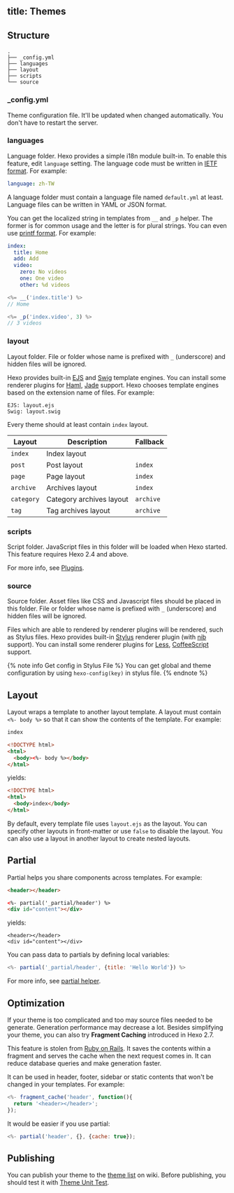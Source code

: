 title: Themes
---
## Structure

``` plain
.
├── _config.yml
├── languages
├── layout
├── scripts
└── source
```

### _config.yml

Theme configuration file. It'll be updated when changed automatically. You don't have to restart the server.

### languages

Language folder. Hexo provides a simple i18n module built-in. To enable this feature, edit `language` setting. The language code must be written in [IETF format]. For example:

``` yaml
language: zh-TW
```

A language folder must contain a language file named `default.yml` at least. Language files can be written in YAML or JSON format.

You can get the localized string in templates from `__` and `_p` helper. The former is for common usage and the letter is for plural strings. You can even use [printf format](https://github.com/alexei/sprintf.js). For example:

``` yaml default.yml
index:
  title: Home
  add: Add
  video:
    zero: No videos
    one: One video
    other: %d videos
```

``` js
<%= __('index.title') %>
// Home

<%= _p('index.video', 3) %>
// 3 videos
```

### layout

Layout folder. File or folder whose name is prefixed with `_` (underscore) and hidden files will be ignored.

Hexo provides built-in [EJS] and [Swig] template engines. You can install some renderer plugins for [Haml], [Jade] support. Hexo chooses template engines based on the extension name of files. For example:

``` plain
EJS: layout.ejs
Swig: layout.swig
```

Every theme should at least contain `index` layout.

Layout | Description | Fallback
--- | --- | ---
`index` | Index layout |
`post` | Post layout | `index`
`page` | Page layout | `index`
`archive` | Archives layout | `index`
`category` | Category archives layout | `archive`
`tag` | Tag archives layout | `archive`

### scripts

Script folder. JavaScript files in this folder will be loaded when Hexo started. This feature requires Hexo 2.4 and above.

For more info, see [Plugins](plugins.html).

### source

Source folder. Asset files like CSS and Javascript files should be placed in this folder. File or folder whose name is prefixed with `_` (underscore) and hidden files will be ignored. 

Files which are able to rendered by renderer plugins will be rendered, such as Stylus files. Hexo provides built-in [Stylus] renderer plugin (with [nib] support). You can install some renderer plugins for [Less], [CoffeeScript] support.

{% note info Get config in Stylus File %}
You can get global and theme configuration by using `hexo-config(key)` in stylus file.
{% endnote %}

## Layout

Layout wraps a template to another layout template. A layout must contain `<%- body %>` so that it can show the contents of the template. For example:

``` html index.ejs
index
```

``` html layout.ejs
<!DOCTYPE html>
<html>
  <body><%- body %></body>
</html>
```

yields:

``` html
<!DOCTYPE html>
<html>
  <body>index</body>
</html>
```

By default, every template file uses `layout.ejs` as the layout. You can specify other layouts in front-matter or use `false` to disable the layout. You can also use a layout in another layout to create nested layouts.

## Partial

Partial helps you share components across templates. For example:

``` html _partial/header.ejs
<header></header>
```

``` html index.ejs
<%- partial('_partial/header') %>
<div id="content"></div>
```

yields:

```
<header></header>
<div id="content"></div>
```

You can pass data to partials by defining local variables:

``` js
<%- partial('_partial/header', {title: 'Hello World'}) %>
```

For more info, see [partial helper](helpers.html#partial).

## Optimization

If your theme is too complicated and too may source files needed to be generate. Generation performance may decrease a lot. Besides simplifying your theme, you can also try **Fragment Caching** introduced in Hexo 2.7.

This feature is stolen from [Ruby on Rails](http://guides.rubyonrails.org/caching_with_rails.html#fragment-caching). It saves the contents within a fragment and serves the cache when the next request comes in. It can reduce database queries and make generation faster.

It can be used in header, footer, sidebar or static contents that won't be changed in your templates. For example:

``` js
<%- fragment_cache('header', function(){
  return '<header></header>';
});
```

It would be easier if you use partial:

``` js
<%- partial('header', {}, {cache: true});
```

## Publishing

You can publish your theme to the [theme list](https://github.com/hexojs/hexo/wiki/Themes) on wiki. Before publishing, you should test it with [Theme Unit Test](https://github.com/hexojs/hexo-theme-unit-test).

[IETF format]: http://www.w3.org/International/articles/language-tags/
[EJS]: https://github.com/visionmedia/ejs
[Swig]: http://paularmstrong.github.com/swig/
[Haml]: https://github.com/hexojs/hexo-renderer-haml
[Jade]: https://github.com/hexojs/hexo-renderer-jade
[Stylus]: http://learnboost.github.com/stylus/
[nib]: http://visionmedia.github.com/nib/
[Less]: https://github.com/hexojs/hexo-renderer-less
[CoffeeScript]: https://github.com/hexojs/hexo-renderer-coffeescript